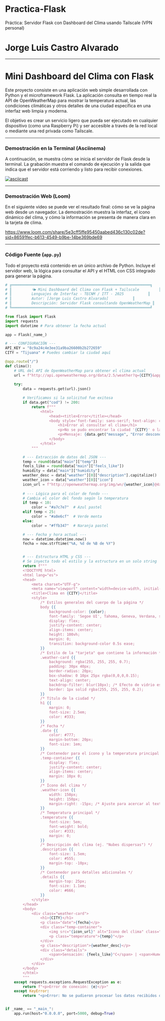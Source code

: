 # Practica-Flask
Práctica: Servidor Flask con Dashboard del Clima usando Tailscale (VPN personal)

# Jorge Luis Castro Alvarado

-----

# Mini Dashboard del Clima con Flask

Este proyecto consiste en una aplicación web simple desarrollada con Python y el microframework Flask. La aplicación consulta en tiempo real la API de OpenWeatherMap para mostrar la temperatura actual, las condiciones climáticas y otros detalles de una ciudad específica en una interfaz web limpia y moderna.

El objetivo es crear un servicio ligero que pueda ser ejecutado en cualquier dispositivo (como una Raspberry Pi) y ser accesible a través de la red local o mediante una red privada como Tailscale.

-----

### Demostración en la Terminal (Asciinema)

A continuación, se muestra cómo se inicia el servidor de Flask desde la terminal. La grabación muestra el comando de ejecución y la salida que indica que el servidor está corriendo y listo para recibir conexiones.


[![asciicast](https://asciinema.org/a/A60uKf3Xvm31A68g57yYsSqeE.svg)](https://asciinema.org/a/A60uKf3Xvm31A68g57yYsSqeE)

-----

### Demostración Web (Loom)

En el siguiente video se puede ver el resultado final: cómo se ve la página web desde un navegador. La demostración muestra la interfaz, el ícono dinámico del clima, y cómo la información se presenta de manera clara en la tarjeta de clima.

https://www.loom.com/share/5e3cff5ffe95450aabed436c130c02de?sid=86591fec-b613-4549-b9be-14be369bde69

-----

### Código Fuente (`app.py`)

Todo el proyecto está contenido en un único archivo de Python. Incluye el servidor web, la lógica para consultar el API y el HTML con CSS integrado para generar la página.

```python
# ╔═══════════════════════════════════════════════════════════════╗
# ║         🌤 Mini Dashboard del Clima con Flask + Tailscale         ║
# ║         Lenguajes de Interfaz - TECNM / ITT - 2025           ║
# ║         Autor: [Jorge Luis Castro Alvarado]           ║
# ║         Descripción: Servidor Flask consultando OpenWeatherMap ║
# ╚═══════════════════════════════════════════════════════════════╝

from flask import Flask
import requests
import datetime # Para obtener la fecha actual

app = Flask(_name_)

# --- CONFIGURACIÓN ---
API_KEY = "8c9a24c4e3ee31a9ba26600b2b272659"
CITY = "Tijuana" # Puedes cambiar la ciudad aquí

@app.route("/")
def clima():
    # URL del API de OpenWeatherMap para obtener el clima actual
    url = f"http://api.openweathermap.org/data/2.5/weather?q={CITY}&appid={API_KEY}&units=metric&lang=es"
    
    try:
        data = requests.get(url).json()

        # Verificamos si la solicitud fue exitosa
        if data.get("cod") != 200:
            return f"""
                <html>
                    <head><title>Error</title></head>
                    <body style='font-family: sans-serif; text-align: center; margin-top: 50px;'>
                        <h1>Error al consultar el clima</h1>
                        <p>No se pudo encontrar la ciudad '{CITY}' o la API Key es incorrecta.</p>
                        <p>Mensaje: {data.get("message", "Error desconocido")}</p>
                    </body>
                </html>
            """

        # --- Extracción de datos del JSON ---
        temp = round(data["main"]["temp"])
        feels_like = round(data["main"]["feels_like"])
        humidity = data["main"]["humidity"]
        weather_desc = data["weather"][0]["description"].capitalize()
        weather_icon = data["weather"][0]["icon"]
        icon_url = f"http://openweathermap.org/img/wn/{weather_icon}@4x.png"
        
        # --- Lógica para el color de fondo ---
        # Cambia el color del fondo según la temperatura
        if temp < 10:
            color = "#a7c7e7"  # Azul pastel
        elif temp < 25:
            color = "#a8e6cf"  # Verde menta
        else:
            color = "#ffb347"  # Naranja pastel

        # --- Fecha y hora actual ---
        now = datetime.datetime.now()
        fecha = now.strftime("%A, %d de %B de %Y")


        # --- Estructura HTML y CSS ---
        # Se inyecta todo el estilo y la estructura en un solo string
        return f"""
        <!DOCTYPE html>
        <html lang="es">
        <head>
            <meta charset="UTF-g">
            <meta name="viewport" content="width=device-width, initial-scale=1.0">
            <title>Clima en {CITY}</title>
            <style>
                /* Estilos generales del cuerpo de la página */
                body {{
                    background-color: {color};
                    font-family: 'Segoe UI', Tahoma, Geneva, Verdana, sans-serif;
                    display: flex;
                    justify-content: center;
                    align-items: center;
                    height: 100vh;
                    margin: 0;
                    transition: background-color 0.5s ease;
                }}
                /* Estilo de la "tarjeta" que contiene la información */
                .weather-card {{
                    background: rgba(255, 255, 255, 0.7);
                    padding: 30px 40px;
                    border-radius: 20px;
                    box-shadow: 0 10px 25px rgba(0,0,0,0.15);
                    text-align: center;
                    backdrop-filter: blur(10px); /* Efecto de vidrio esmerilado */
                    border: 1px solid rgba(255, 255, 255, 0.2);
                }}
                /* Título de la ciudad */
                h1 {{
                    margin: 0;
                    font-size: 2.5em;
                    color: #333;
                }}
                /* Fecha */
                .date {{
                    color: #777;
                    margin-bottom: 20px;
                    font-size: 1em;
                }}
                /* Contenedor para el ícono y la temperatura principal */
                .temp-container {{
                    display: flex;
                    justify-content: center;
                    align-items: center;
                    margin: 10px 0;
                }}
                /* Ícono del clima */
                .weather-icon {{
                    width: 150px;
                    height: 150px;
                    margin-right: -15px; /* Ajuste para acercar al texto */
                }}
                /* Temperatura principal */
                .temperature {{
                    font-size: 5em;
                    font-weight: bold;
                    color: #333;
                    margin: 0;
                }}
                /* Descripción del clima (ej. "Nubes dispersas") */
                .description {{
                    font-size: 1.5em;
                    color: #555;
                    margin-top: -10px;
                }}
                /* Contenedor para detalles adicionales */
                .details {{
                    margin-top: 25px;
                    font-size: 1.1em;
                    color: #666;
                }}
            </style>
        </head>
        <body>
            <div class="weather-card">
                <h1>{CITY}</h1>
                <p class="date">{fecha}</p>
                <div class="temp-container">
                    <img src="{icon_url}" alt="Icono del clima" class="weather-icon">
                    <p class="temperature">{temp}°</p>
                </div>
                <p class="description">{weather_desc}</p>
                <div class="details">
                    <span>Sensación: {feels_like}°C</span> | <span>Humedad: {humidity}%</span>
                </div>
            </div>
        </body>
        </html>
        """
    except requests.exceptions.RequestException as e:
        return f"<p>Error de conexión: {e}</p>"
    except KeyError:
        return "<p>Error: No se pudieron procesar los datos recibidos del API. ¿Es correcta la ciudad?</p>"


if _name_ == "_main_":
    app.run(host="0.0.0.0", port=5000, debug=True)
```
